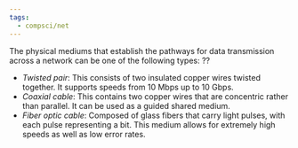 ```yaml
---
tags:
  - compsci/net
---
```

The physical mediums that establish the pathways for data transmission across a network can be one of the following types:
??
- *Twisted pair*: This consists of two insulated copper wires twisted together. It supports speeds from 10 Mbps up to 10 Gbps.
- *Coaxial cable*: This contains two copper wires that are concentric rather than parallel. It can be used as a guided shared medium.
- *Fiber optic cable*: Composed of glass fibers that carry light pulses, with each pulse representing a bit. This medium allows for extremely high speeds as well as low error rates. <!--SR:!2024-01-08,5,210-->